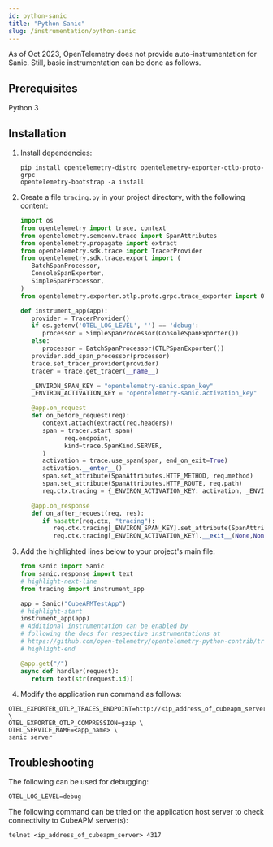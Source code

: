 ```yaml
---
id: python-sanic
title: "Python Sanic"
slug: /instrumentation/python-sanic
---
```


As of Oct 2023, OpenTelemetry does not provide auto-instrumentation for Sanic. Still, basic instrumentation can be done as follows.

## Prerequisites

Python 3

## Installation

1. Install dependencies:

   ```shell
   pip install opentelemetry-distro opentelemetry-exporter-otlp-proto-grpc
   opentelemetry-bootstrap -a install
   ```

2. Create a file `tracing.py` in your project directory, with the following content:

   ```python title="tracing.py"
   import os
   from opentelemetry import trace, context
   from opentelemetry.semconv.trace import SpanAttributes
   from opentelemetry.propagate import extract
   from opentelemetry.sdk.trace import TracerProvider
   from opentelemetry.sdk.trace.export import (
      BatchSpanProcessor,
      ConsoleSpanExporter,
      SimpleSpanProcessor,
   )
   from opentelemetry.exporter.otlp.proto.grpc.trace_exporter import OTLPSpanExporter

   def instrument_app(app):
      provider = TracerProvider()
      if os.getenv('OTEL_LOG_LEVEL', '') == 'debug':
         processor = SimpleSpanProcessor(ConsoleSpanExporter())
      else:
         processor = BatchSpanProcessor(OTLPSpanExporter())
      provider.add_span_processor(processor)
      trace.set_tracer_provider(provider)
      tracer = trace.get_tracer(__name__)

      _ENVIRON_SPAN_KEY = "opentelemetry-sanic.span_key"
      _ENVIRON_ACTIVATION_KEY = "opentelemetry-sanic.activation_key"

      @app.on_request
      def on_before_request(req):
         context.attach(extract(req.headers))
         span = tracer.start_span(
               req.endpoint,
               kind=trace.SpanKind.SERVER,
         )
         activation = trace.use_span(span, end_on_exit=True)
         activation.__enter__()
         span.set_attribute(SpanAttributes.HTTP_METHOD, req.method)
         span.set_attribute(SpanAttributes.HTTP_ROUTE, req.path)
         req.ctx.tracing = {_ENVIRON_ACTIVATION_KEY: activation, _ENVIRON_SPAN_KEY: span}

      @app.on_response
      def on_after_request(req, res):
         if hasattr(req.ctx, "tracing"):
            req.ctx.tracing[_ENVIRON_SPAN_KEY].set_attribute(SpanAttributes.HTTP_STATUS_CODE, res.status)
            req.ctx.tracing[_ENVIRON_ACTIVATION_KEY].__exit__(None,None,None)
   ```

3. Add the highlighted lines below to your project's main file:

   ```python title="server.py"
   from sanic import Sanic
   from sanic.response import text
   # highlight-next-line
   from tracing import instrument_app

   app = Sanic("CubeAPMTestApp")
   # highlight-start
   instrument_app(app)
   # Additional instrumentation can be enabled by
   # following the docs for respective instrumentations at
   # https://github.com/open-telemetry/opentelemetry-python-contrib/tree/main/instrumentation
   # highlight-end

   @app.get("/")
   async def handler(request):
      return text(str(request.id))
   ```

4. Modify the application run command as follows:

```shell
OTEL_EXPORTER_OTLP_TRACES_ENDPOINT=http://<ip_address_of_cubeapm_server>:4317 \
OTEL_EXPORTER_OTLP_COMPRESSION=gzip \
OTEL_SERVICE_NAME=<app_name> \
sanic server
```

## Troubleshooting

The following can be used for debugging:

```shell
OTEL_LOG_LEVEL=debug
```

The following command can be tried on the application host server to check connectivity to CubeAPM server(s):

```shell
telnet <ip_address_of_cubeapm_server> 4317
```
